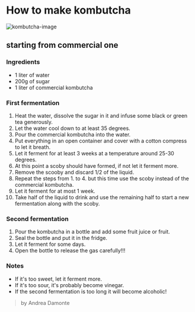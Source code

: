 # How to make kombutcha
![kombutcha-image](/Users/ad278662/Workspace/gitclass/recipes/images.jpeg)

## starting from commercial one

### Ingredients
- 1 liter of water
- 200g of sugar
- 1 liter of commercial kombutcha

### First fermentation
1. Heat the water, dissolve the sugar in it and infuse some black or green tea generously.
1. Let the water cool down to at least 35 degrees.
1. Pour the commercial kombutcha into the water.
1. Put everything in an open container and cover with a cotton compress to let it breath.
1. Let it ferment for at least 3 weeks at a temperature around 25-30 degrees.
1. At this point a scoby should have formed, if not let it ferment more.
1. Remove the scooby and discard 1/2 of the liquid.
1. Repeat the steps from 1. to 4. but this time use the scoby instead of the commercial kombutcha.
1. Let it ferment for at most 1 week.
1. Take half of the liquid to drink and use the remaining half to start a new fermentation along with the scoby.

### Second fermentation
1. Pour the kombutcha in a bottle and add some fruit juice or fruit.
1. Seal the bottle and put it in the fridge.
1. Let it ferment for some days.
1. Open the bottle to release the gas carefully!!!

### Notes
- If it's too sweet, let it ferment more.
- If it's too sour, it's probably become vinegar.
- If the second fermentation is too long it will become alcoholic!

>by Andrea Damonte